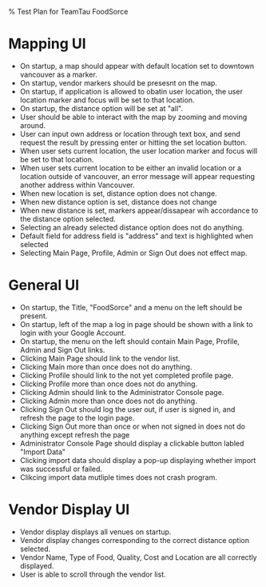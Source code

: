 % Test Plan for TeamTau FoodSorce


# Mapping UI

- On startup, a map should appear with default location set to downtown vancouver as a marker.
- On startup, vendor markers should be presesnt on the map.
- On startup, if application is allowed to obatin user location, the user location marker and focus will be set to that location.
- On startup, the distance option will be set at "all".
- User should be able to interact with the map by zooming and moving around.
- User can input own address or location through text box, and send request the result by pressing enter or hitting the set location button.
- When user sets current location, the user location marker and focus will be set to that location.
- When user sets current location to be either an invalid location or a location outside of vancouver, an error message will appear requesting another address within Vancouver.
- When new location is set, distance option does not change.
- When new distance option is set, distance does not change
- When new distance is set, markers appear/dissapear wih accordance to the distance option selected.
- Selecting an already selected distance option does not do anything.
- Default field for address field is "address" and text is highlighted when selected
- Selecting Main Page, Profile, Admin or Sign Out does not effect map.

# General UI

- On startup, the Title, "FoodSorce" and a menu on the left should be present.
- On startup, left of the map a log in page should be shown with a link to login with your Google Account.
- On startup, the menu on the left should contain Main Page, Profile, Admin and Sign Out links.
- Clicking Main Page should link to the vendor list. 
- Clicking Main more than once does not do anything.
- Clicking Profile should link to the not yet completed profile page. 
- Clicking Profile more than once does not do anything.
- Clicking Admin should link to the Administrator Console page. 
- Clicking Admin more than once does not do anything.
- Clicking Sign Out should log the user out, if user is signed in, and refresh the page to the login page.
- Clicking Sign Out more than once or when not signed in does not do anything except refresh the page
- Administrator Console Page should display a clickable button labled "Import Data"
- Clicking import data should display a pop-up displaying whether import was successful or failed.
- Clikcing import data mutliple times does not crash program.

# Vendor Display UI

- Vendor display displays all venues on startup.
- Vendor display changes corresponding to the correct distance option selected.
- Vendor Name, Type of Food, Quality, Cost and Location are all correctly displayed.
- User is able to scroll through the vendor list.
